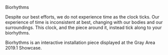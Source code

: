 Biorhythms

Despite our best efforts, we do not experience time as the clock ticks. Our experience of time is inconsistent at best, changing with our bodies and our surroundings. This clock, and the piece around it, instead tick along to your biorhythms.

Biorhythms is an interactive installation piece displayed at the Gray Area 2019.1 Showcase.
